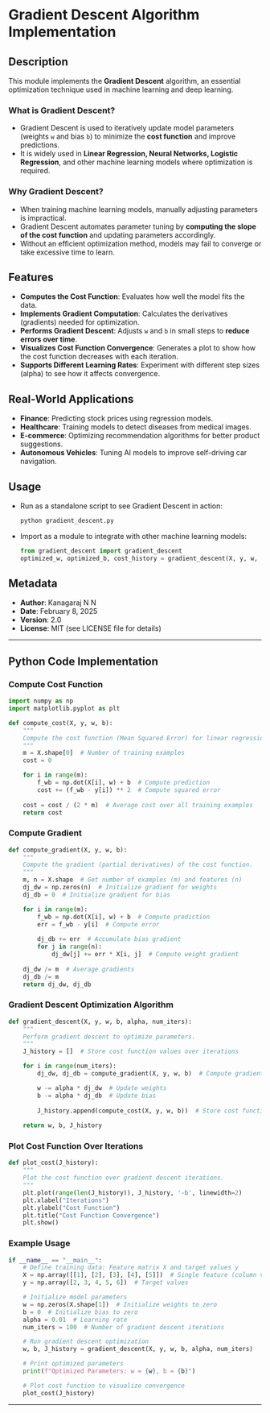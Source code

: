 # Gradient Descent Algorithm Implementation

## Description
This module implements the **Gradient Descent** algorithm, an essential optimization technique used in machine learning and deep learning.

### What is Gradient Descent?
- Gradient Descent is used to iteratively update model parameters (weights `w` and bias `b`) to minimize the **cost function** and improve predictions.
- It is widely used in **Linear Regression, Neural Networks, Logistic Regression**, and other machine learning models where optimization is required.

### Why Gradient Descent?
- When training machine learning models, manually adjusting parameters is impractical.
- Gradient Descent automates parameter tuning by **computing the slope of the cost function** and updating parameters accordingly.
- Without an efficient optimization method, models may fail to converge or take excessive time to learn.

## Features
- **Computes the Cost Function**: Evaluates how well the model fits the data.
- **Implements Gradient Computation**: Calculates the derivatives (gradients) needed for optimization.
- **Performs Gradient Descent**: Adjusts `w` and `b` in small steps to **reduce errors over time**.
- **Visualizes Cost Function Convergence**: Generates a plot to show how the cost function decreases with each iteration.
- **Supports Different Learning Rates**: Experiment with different step sizes (alpha) to see how it affects convergence.

## Real-World Applications
- **Finance**: Predicting stock prices using regression models.
- **Healthcare**: Training models to detect diseases from medical images.
- **E-commerce**: Optimizing recommendation algorithms for better product suggestions.
- **Autonomous Vehicles**: Tuning AI models to improve self-driving car navigation.

## Usage
- Run as a standalone script to see Gradient Descent in action:
    ```bash
    python gradient_descent.py
    ```
- Import as a module to integrate with other machine learning models:
    ```python
    from gradient_descent import gradient_descent
    optimized_w, optimized_b, cost_history = gradient_descent(X, y, w, b, alpha, num_iters)
    ```

## Metadata
- **Author**: Kanagaraj N N
- **Date**: February 8, 2025
- **Version**: 2.0
- **License**: MIT (see LICENSE file for details)

---

## Python Code Implementation

### Compute Cost Function
```python
import numpy as np
import matplotlib.pyplot as plt

def compute_cost(X, y, w, b):
    """
    Compute the cost function (Mean Squared Error) for linear regression.
    """
    m = X.shape[0]  # Number of training examples
    cost = 0

    for i in range(m):
        f_wb = np.dot(X[i], w) + b  # Compute prediction
        cost += (f_wb - y[i]) ** 2  # Compute squared error
    
    cost = cost / (2 * m)  # Average cost over all training examples
    return cost
```

### Compute Gradient
```python
def compute_gradient(X, y, w, b):
    """
    Compute the gradient (partial derivatives) of the cost function.
    """
    m, n = X.shape  # Get number of examples (m) and features (n)
    dj_dw = np.zeros(n)  # Initialize gradient for weights
    dj_db = 0  # Initialize gradient for bias

    for i in range(m):
        f_wb = np.dot(X[i], w) + b  # Compute prediction
        err = f_wb - y[i]  # Compute error
        
        dj_db += err  # Accumulate bias gradient
        for j in range(n):
            dj_dw[j] += err * X[i, j]  # Compute weight gradient
    
    dj_dw /= m  # Average gradients
    dj_db /= m
    return dj_dw, dj_db
```

### Gradient Descent Optimization Algorithm
```python
def gradient_descent(X, y, w, b, alpha, num_iters):
    """
    Perform gradient descent to optimize parameters.
    """
    J_history = []  # Store cost function values over iterations

    for i in range(num_iters):
        dj_dw, dj_db = compute_gradient(X, y, w, b)  # Compute gradients

        w -= alpha * dj_dw  # Update weights
        b -= alpha * dj_db  # Update bias
        
        J_history.append(compute_cost(X, y, w, b))  # Store cost function value
    
    return w, b, J_history
```

### Plot Cost Function Over Iterations
```python
def plot_cost(J_history):
    """
    Plot the cost function over gradient descent iterations.
    """
    plt.plot(range(len(J_history)), J_history, '-b', linewidth=2)
    plt.xlabel("Iterations")
    plt.ylabel("Cost Function")
    plt.title("Cost Function Convergence")
    plt.show()
```

### Example Usage
```python
if __name__ == "__main__":
    # Define training data: Feature matrix X and target values y
    X = np.array([[1], [2], [3], [4], [5]])  # Single feature (column vector)
    y = np.array([2, 3, 4, 5, 6])  # Target values

    # Initialize model parameters
    w = np.zeros(X.shape[1])  # Initialize weights to zero
    b = 0  # Initialize bias to zero
    alpha = 0.01  # Learning rate
    num_iters = 100  # Number of gradient descent iterations

    # Run gradient descent optimization
    w, b, J_history = gradient_descent(X, y, w, b, alpha, num_iters)

    # Print optimized parameters
    print(f"Optimized Parameters: w = {w}, b = {b}")

    # Plot cost function to visualize convergence
    plot_cost(J_history)
```

---

